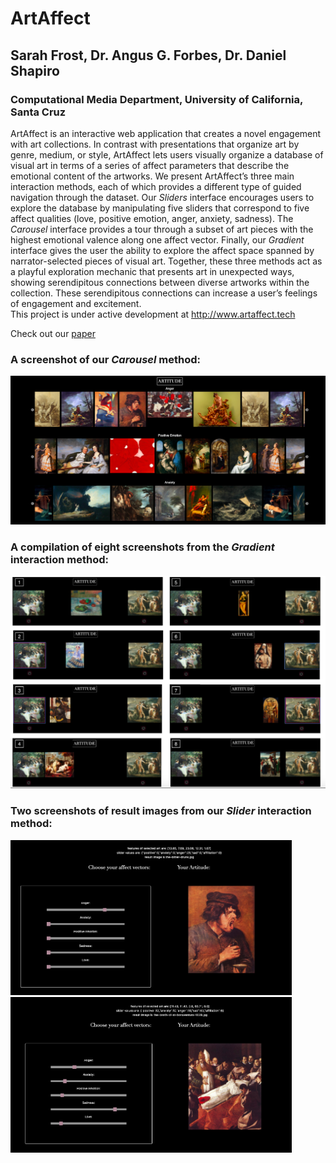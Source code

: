 # ArtAffect

## Sarah Frost, Dr. Angus G. Forbes, Dr. Daniel Shapiro

### Computational Media Department, University of California, Santa Cruz


ArtAffect is an interactive web application that creates a novel engagement with art collections. In contrast with presentations that organize art by genre, medium, or style, ArtAffect lets users visually organize a database of visual art in terms of a series of affect parameters that describe the emotional content of the artworks. We present ArtAffect’s three main interaction methods, each of which provides a different type of guided navigation through the dataset. Our *Sliders* interface encourages users to explore the database by manipulating five sliders that correspond to five affect qualities (love, positive emotion, anger, anxiety, sadness). The *Carousel* interface provides a tour through a subset of art pieces with the highest emotional valence along one affect vector. Finally, our *Gradient* interface gives the user the ability to explore the affect space spanned by narrator-selected pieces of visual art. Together, these three methods act as a playful exploration mechanic that presents art in unexpected ways, showing serendipitous connections between diverse artworks within the collection. These serendipitous connections can increase a user’s feelings of engagement and excitement.
<br>
This project is under active development at <http://www.artaffect.tech>


Check out our [paper](https://github.com/sarahmfrost/artitude/blob/master/Frost_Artitude_2020.pdf)


### A screenshot of our *Carousel* method:

![carousel_image](/README_IMAGES/Teaser.png)

### A compilation of eight screenshots from the *Gradient* interaction method:

![gradient_image](/README_IMAGES/gradient.png)

### Two screenshots of result images from our *Slider* interaction method:

<img src="/README_IMAGES/sliders_anger.png" alt="sliders_anger" width="450"/> <img src="/README_IMAGES/sliders_sadness.png" alt="sliders_sadness" width="450"/>
